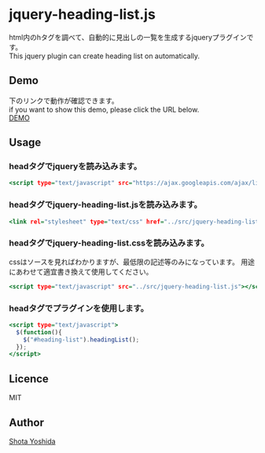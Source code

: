 jquery-heading-list.js
====
html内のhタグを調べて、自動的に見出しの一覧を生成するjqueryプラグインです。  
This jquery plugin can create heading list on automatically.


## Demo

下のリンクで動作が確認できます。  
if you want to show this demo, please click the URL below.  
[DEMO](http://shota-yoshida.github.io/jquery-heading-list/test/index.html "DEMO")  

## Usage

### headタグでjqueryを読み込みます。

```html:index.html
<script type="text/javascript" src="https://ajax.googleapis.com/ajax/libs/jquery/1.7.2/jquery.min.js"></script>
```

### headタグでjquery-heading-list.jsを読み込みます。

```html:index.html
<link rel="stylesheet" type="text/css" href="../src/jquery-heading-list.css" />
```

### headタグでjquery-heading-list.cssを読み込みます。
cssはソースを見ればわかりますが、最低限の記述等のみになっています。
用途にあわせて適宜書き換えて使用してください。

```html:index.html
<script type="text/javascript" src="../src/jquery-heading-list.js"></script>
```

### headタグでプラグインを使用します。

```html:index.html
<script type="text/javascript">
  $(function(){
    $("#heading-list").headingList();
  });
</script>
```

## Licence

MIT

## Author

[Shota Yoshida](http://error-reporting.com)


